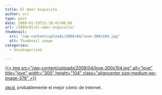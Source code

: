 ```yaml
---
title: El Amor Exquisito
author: uri
type: post
date: 2009-01-29T12:10:41+00:00
url: /2009/01/el-amor-exquisito/
thumbnail:
  src: "/wp-content/uploads/2009/04/love-300x104.jpg"
  alt: Thumbnail image
categories:
  - Uncategorized

---
```

[{{< img src="/wp-content/uploads/2009/04/love-300x104.jpg" alt="love" title="love" width="300" height="104" class="aligncenter size-medium wp-image-376" >}}][1]

<a href="https://xkcd.com" target="_blank">xkcd</a>, probablemente el mejor cómic de Internet.

 [1]: /wp-content/uploads/2009/04/love.jpg